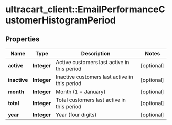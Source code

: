# ultracart_client::EmailPerformanceCustomerHistogramPeriod

## Properties
Name | Type | Description | Notes
------------ | ------------- | ------------- | -------------
**active** | **Integer** | Active customers last active in this period | [optional] 
**inactive** | **Integer** | Inactive customers last active in this period | [optional] 
**month** | **Integer** | Month (1 &#x3D; January) | [optional] 
**total** | **Integer** | Total customers last active in this period | [optional] 
**year** | **Integer** | Year (four digits) | [optional] 



